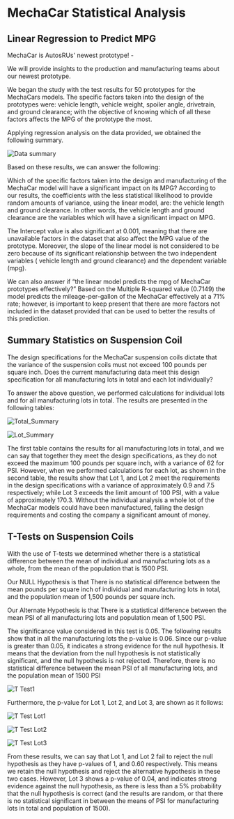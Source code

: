 # MechaCar Statistical Analysis

## Linear Regression to Predict MPG

MechaCar is AutosRUs' newest prototype! - 

We will provide insights to the production and manufacturing teams about our newest prototype.

We began the study with the test results for 50 prototypes for the MechaCars models. The specific factors taken into the design of the prototypes were: vehicle length, vehicle weight, spoiler angle, drivetrain, and ground clearance; with the objective of knowing which of all these factors affects the MPG of the prototype the most.

Applying regression analysis on the data provided, we obtained the following summary.

![Data summary](https://user-images.githubusercontent.com/111472338/207519793-9332e9cc-69bd-4737-8238-11d1b924e5ea.png)

Based on these results, we can answer the following:

Which of the specific factors taken into the design and manufacturing of the MechaCar model will have a significant impact on its MPG? According to our results, the coefficients with the less statistical likelihood to provide random amounts of variance, using the linear model, are: the vehicle length and ground clearance. In other words, the vehicle length and ground clearance are the variables which will have a significant impact on MPG.

The Intercept value is also significant at 0.001, meaning that there are unavailable factors in the dataset that also affect the MPG value of the prototype. Moreover, the slope of the linear model is not considered to be zero because of its significant relationship between the two independent variables ( vehicle length and ground clearance) and the dependent variable (mpg). 

We can also answer if “the linear model predicts the mpg of MechaCar prototypes effectively?” Based on the Multiple R-squared value (0.7149) the model predicts the mileage-per-gallon of the MechaCar effectively at a 71% rate; however, is important to keep present that there are more factors not included in the dataset provided that can be used to better the results of this prediction.

## Summary Statistics on Suspension Coil

The design specifications for the MechaCar suspension coils dictate that the variance of the suspension coils must not exceed 100 pounds per square inch. Does the current manufacturing data meet this design specification for all manufacturing lots in total and each lot individually? 

To answer the above question, we performed calculations for individual lots and for all manufacturing lots in total. The results are presented in the following tables:


![Total_Summary](https://user-images.githubusercontent.com/111472338/207530267-71c68e93-1574-40a7-818c-b7d0fbac9133.png)


![Lot_Summary](https://user-images.githubusercontent.com/111472338/207530287-1b10a598-5c16-4d76-aa60-06487e56c63b.png)

The first table contains the results for all manufacturing lots in total, and we can say that together they meet the design specifications, as they do not exceed the maximum 100 pounds per square inch, with a variance of 62 for PSI. However, when we performed calculations for each lot, as shown in the second table, the results show that Lot 1, and Lot 2 meet the requirements in the design specifications with a variance of approximately 0.9 and 7.5 respectively; while Lot 3 exceeds the limit amount of 100 PSI, with a value of approximately 170.3. Without the individual analysis a whole lot of the MechaCar models could have been manufactured, failing the design requirements and costing the company a significant amount of money.

## T-Tests on Suspension Coils

With the use of T-tests we determined whether there is a statistical difference between the mean of individual and manufacturing lots as a whole, from the mean of the population that is 1500 PSI.

Our NULL Hypothesis is that There is no statistical difference between the mean pounds per square inch of individual and manufacturing lots in total, and the population mean of 1,500 pounds per square inch.

Our Alternate Hypothesis is that There is a statistical difference between the mean PSI of all manufacturing lots and population mean of 1,500 PSI.

The significance value considered in this test is 0.05.  The following results show that in all the manufacturing lots the p-value is 0.06. Since our p-value is greater than 0.05, it indicates a strong evidence for the null hypothesis. It means that the deviation from the null hypothesis is not statistically significant, and the null hypothesis is not rejected.  Therefore, there is no statistical difference between the mean PSI of all manufacturing lots, and the population mean of 1500 PSI

![T Test1](https://user-images.githubusercontent.com/111472338/207543419-68304611-f157-4702-baa0-f165c6bfc551.png)

Furthermore, the p-value for Lot 1, Lot 2, and Lot 3, are shown as it follows: 

![T Test Lot1](https://user-images.githubusercontent.com/111472338/207543446-d6601168-0ce4-43e1-8735-8b8b15a29085.png)

![T Test Lot2](https://user-images.githubusercontent.com/111472338/207543459-b642e211-36c6-4793-b521-113d7954419a.png)

![T Test Lot3](https://user-images.githubusercontent.com/111472338/207543491-cf291789-8935-49ff-a696-00b5928d663c.png)

From these results, we can say that Lot 1, and Lot 2 fail to reject the null hypothesis as they have p-values of 1, and 0.60 respectively. This means we retain the null hypothesis and reject the alternative hypothesis in these two cases. 
However, Lot 3 shows a p-value of 0.04, and indicates strong evidence against the null hypothesis, as there is less than a 5% probability that the null hypothesis is correct (and the results are random, or that there is no statistical significant in between the means of PSI for manufacturing lots in total and population of 1500).

